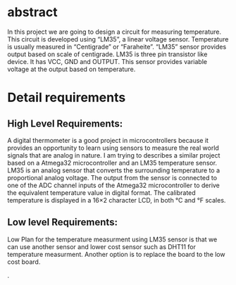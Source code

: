 # abstract
In this project we are going to design a circuit for measuring temperature. This circuit is developed using “LM35”, a linear voltage sensor. Temperature is usually measured in “Centigrade” or “Faraheite”. “LM35” sensor provides output based on scale of centigrade. LM35 is three pin transistor like device. It has VCC, GND and OUTPUT. This sensor provides variable voltage at the output based on temperature.


# Detail requirements
## High Level Requirements: 
A digital thermometer is a good project in microcontrollers because it provides an opportunity to learn using sensors to measure the real world signals that are analog in nature. I am trying to describes a similar project based on a Atmega32 microcontroller and an LM35 temperature sensor. LM35 is an analog sensor that converts the surrounding temperature to a proportional analog voltage. The output from the sensor is connected to one of the ADC channel inputs of the Atmega32 microcontroller to derive the equivalent temperature value in digital format. The calibrated temperature is displayed in a 16×2 character LCD, in both °C and °F scales.


##  Low level Requirements:
Low Plan for the temperature measurment using LM35 sensor is that we can use another sensor and lower cost sensor such as DHT11 for temperature measurment. Another option is to replace the board to  the low cost board.




.

